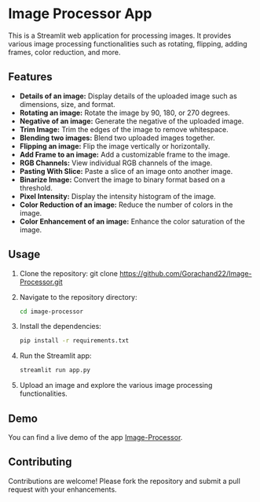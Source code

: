 # Image Processor App

This is a Streamlit web application for processing images. It provides various image processing functionalities such as rotating, flipping, adding frames, color reduction, and more.

## Features

- **Details of an image:** Display details of the uploaded image such as dimensions, size, and format.
- **Rotating an image:** Rotate the image by 90, 180, or 270 degrees.
- **Negative of an image:** Generate the negative of the uploaded image.
- **Trim Image:** Trim the edges of the image to remove whitespace.
- **Blending two images:** Blend two uploaded images together.
- **Flipping an image:** Flip the image vertically or horizontally.
- **Add Frame to an image:** Add a customizable frame to the image.
- **RGB Channels:** View individual RGB channels of the image.
- **Pasting With Slice:** Paste a slice of an image onto another image.
- **Binarize Image:** Convert the image to binary format based on a threshold.
- **Pixel Intensity:** Display the intensity histogram of the image.
- **Color Reduction of an image:** Reduce the number of colors in the image.
- **Color Enhancement of an image:** Enhance the color saturation of the image.

## Usage

1. Clone the repository:
    git clone <https://github.com/Gorachand22/Image-Processor.git>

2. Navigate to the repository directory:

    ```bash
    cd image-processor

3. Install the dependencies:

    ```bash
    pip install -r requirements.txt

4. Run the Streamlit app:

    ```bash
    streamlit run app.py

5. Upload an image and explore the various image processing functionalities.

## Demo

You can find a live demo of the app [Image-Processor](https://your-app-url.com).

## Contributing

Contributions are welcome! Please fork the repository and submit a pull request with your enhancements.
